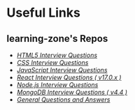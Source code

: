 # Useful Links

## learning-zone's Repos

* *[HTML5 Interview Questions](https://github.com/learning-zone/html-interview-questions)*
* *[CSS Interview Questions](https://github.com/learning-zone/css-interview-questions)*
* *[JavaScript Interview Questions](https://github.com/learning-zone/javascript-interview-questions)*
* *[React Interview Questions ( v17.0.x )](https://github.com/learning-zone/react-interview-questions)*
* *[Node.js Interview Questions](https://github.com/learning-zone/nodejs-interview-questions)*
* *[MongoDB Interview Questions ( v4.4 )](https://github.com/learning-zone/mongodb-interview-questions)*
* *[General Questions and Answers](https://github.com/learning-zone/general-interview-questions)*
